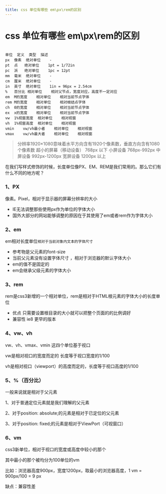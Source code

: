 ```yaml
---
title: css 单位有哪些 em\px\rem的区别
---
```


# css 单位有哪些 em\px\rem的区别

```

单位	定义	类型	描述
px	像素	绝对单位	-
pt	点	绝对单位	1pt = 1/72in
pc	派	绝对单位	1pc = 12pt
mm	毫米	绝对单位	-
cm	厘米	绝对单位	-
in	英寸	绝对单位	1in = 96px = 2.54cm
%	百分比	相对单位	相对父节点，宽度对应，高度不一定对应
em	M的宽度	相对单位	相对当前节点字体
rem	M的宽度	相对单位	相对根结点字体
ch	0的宽度	相对单位	相对当前节点字体
ex	x的宽度	相对单位	相对当前节点字体
vw	1%视窗宽度	相对单位	相对视窗
vh	1%视窗高度	相对单位	相对视窗
vmin	vw/vh最小者	相对单位	相对视窗
vmax	vw/vh最大者	相对单位	相对视窗
```

>分辨率1920×1080意味着水平方向含有1920个像素数，垂直方向含有1080个像素数
> 超小的屏幕（移动设备） 768px 以下
> 小屏设备 768px-992px
> 中屏设备 992px-1200px
> 宽屏设备 1200px 以上

在我们写样式修饰的时候，长度单位像PX、EM、REM是我们常用的。那么它们有什么不同的地方呢？

### 1、PX 

像素。Pixel，相对于显示器的屏幕分辨率的大小

- IE无法调整那些使用px作为单位的字体大小
- 国外大部分的网站能够调整的原因在于其使用了em或者rem作为字体大小

### 2、em

em相对长度单位`相对于当前对象内文本的字体尺寸`

- 参考物是父元素的font-size
- 当前父元素没有设置字体尺寸 ，相对于浏览器的默认字体大小
- em的值不是固定的
- em会继承父级元素的字体大小

### 3、rem

rem是css3新增的一个相对单位，rem是相对于HTML根元素的字体大小的长度单位

- 优点 只需要设置根目录的大小就可以把整个页面的的比例调好
- 兼容性 ie8 更早的版本

### 4、vw、vh

vw、vh、vmax、vmin 这四个单位基于视口

vw是相对视口的宽度而定的 长度等于视口宽度的1/100

vh是相对视口（viewport）的高度而定的，长度等于视口高度的1/100

### 5、%（百分比）

一般来说就是相对于父元素

1、对于普通定位元素就是我们理解的父元素

2、对于position: absolute;的元素是相对于已定位的父元素

3、对于position: fixed;的元素是相对于ViewPort（可视窗口）



### 6、vm

css3新单位，相对于视口的宽度或高度中较小的那个

其中最小的那个被均分为100单位的vm

比如：浏览器高度900px，宽度1200px，取最小的浏览器高度，1 vm = 900px/100 = 9 px

缺点：兼容性差

